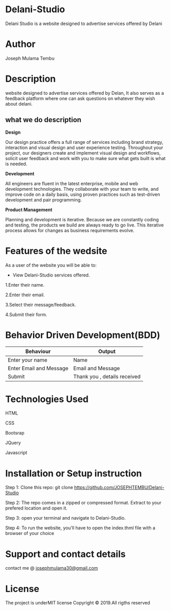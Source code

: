 # Delani-Studio
Delani Studio is a website designed to advertise services offered by Delani

# Author

Joseph Mulama Tembu

# Description
website designed to advertise services offered by Delan,
It also serves as a feedback platform where one can ask questions on whatever they wish about delani.
 
 ## what we do description

 **Design**

 Our design practice offers a full range of services including brand strategy, interaction and visual design and user experience testing.
Throughout your project, our designers create and implement visual design and workflows, solicit user feedback and work with you to make sure what gets built is what is needed.

**Development**

All engineers are fluent in the latest enterprise, mobile and web development technologies.
They collaborate with your team to write, and improve code on a daily basis, using proven practices such as test-driven development and pair programming.

**Product Management**

Planning and development is iterative. Because we are constantly coding and testing, the products we build are always ready to go live. 
This iterative process allows for changes as business requirements evolve.

# Features of the wedsite

As a user of the website you will be able to:

- View Delani-Studio services offered.


1.Enter their name.

  2.Enter their email.

3.Select their message/feedback.

4.Submit their form.

# Behavior Driven Development(BDD)

| Behaviour | Output |
| ----------- | ----------- |
| Enter your name |Name |
| Enter Email and Message | Email and Message |
| Submit |Thank you , details received |

# Technologies Used

HTML

CSS

Bootsrap

JQuery

Javascript

# Installation or Setup instruction

Step 1: Clone this repo: git clone https://github.com/JOSEPHTEMBU/Delani-Studio

Step 2: The repo comes in a zipped or compressed format. Extract to your prefered location and open it.

Step 3: open your terminal and navigate to Delani-Studio.

Step 4: To run the website, you'll have to open the index.thml file with a browser of your choice 

# Support and contact details
contact me  @ josephmulama30@gmail.com

# License
The project is underMIT license Copyright © 2019.All rigths reserved

